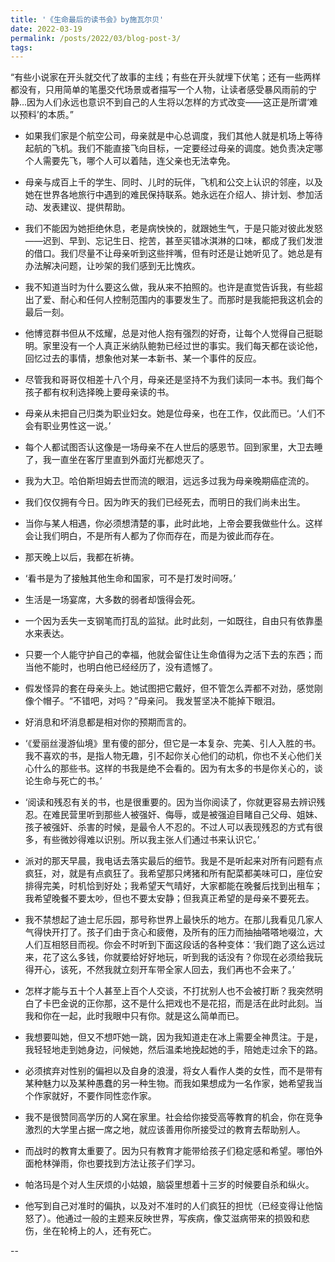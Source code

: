 ```yaml
---
title: '《生命最后的读书会》by施瓦尔贝'
date: 2022-03-19
permalink: /posts/2022/03/blog-post-3/
tags:
---
```


“有些小说家在开头就交代了故事的主线；有些在开头就埋下伏笔；还有一些两样都没有，只用简单的笔墨交代场景或者描写一个人物，让读者感受暴风雨前的宁静...因为人们永远也意识不到自己的人生将以怎样的方式改变——这正是所谓‘难以预料’的本质。”

- 如果我们家是个航空公司，母亲就是中心总调度，我们其他人就是机场上等待起航的飞机。我们不能直接飞向目标，一定要经过母亲的调度。她负责决定哪个人需要先飞，哪个人可以着陆，连父亲也无法幸免。

- 母亲与成百上千的学生、同时、儿时的玩伴，飞机和公交上认识的邻座，以及她在世界各地旅行中遇到的难民保持联系。她永远在介绍人、排计划、参加活动、发表建议、提供帮助。

- 我们不能因为她拒绝休息，老是病怏怏的，就跟她生气，于是只能对彼此发怒——迟到、早到、忘记生日、挖苦，甚至买错冰淇淋的口味，都成了我们发泄的借口。我们尽量不让母亲听到这些拌嘴，但有时还是让她听见了。她总是有办法解决问题，让吵架的我们感到无比愧疚。

- 我不知道当时为什么要这么做，我从来不拍照的。也许是直觉告诉我，有些超出了爱、耐心和任何人控制范围内的事要发生了。而那时是我能把我这机会的最后一刻。

- 他博览群书但从不炫耀，总是对他人抱有强烈的好奇，让每个人觉得自己挺聪明。家里没有一个人真正米纳队鲍勃已经过世的事实。我们每天都在谈论他，回忆过去的事情，想象他对某一本新书、某一个事件的反应。

- 尽管我和哥哥仅相差十八个月，母亲还是坚持不为我们读同一本书。我们每个孩子都有权利选择晚上要母亲读的书。

- 母亲从未把自己归类为职业妇女。她是位母亲，也在工作，仅此而已。‘人们不会有职业男性这一说。’

- 每个人都试图否认这像是一场母亲不在人世后的感恩节。回到家里，大卫去睡了，我一直坐在客厅里直到外面灯光都熄灭了。

- 我为大卫。哈伯斯坦姆去世而流的眼泪，远远多过我为母亲晚期癌症流的。

- 我们仅仅拥有今日。因为昨天的我们已经死去，而明日的我们尚未出生。

- 当你与某人相遇，你必须想清楚的事，此时此地，上帝会要我做些什么。这样会让我们明白，不是所有人都为了你而存在，而是为彼此而存在。

- 那天晚上以后，我都在祈祷。

- ‘看书是为了接触其他生命和国家，可不是打发时间呀。’

- 生活是一场宴席，大多数的弱者却饿得会死。

- 一个因为丢失一支钢笔而打乱的监狱。此时此刻，一如既往，自由只有依靠墨水来表达。

- 只要一个人能守护自己的幸福，他就会留住让生命值得为之活下去的东西；而当他不能时，也明白他已经经历了，没有遗憾了。

- 假发怪异的套在母亲头上。她试图把它戴好，但不管怎么弄都不对劲，感觉刚像个帽子。“不错吧，对吗？”母亲问。
我发誓坚决不能掉下眼泪。

- 好消息和坏消息都是相对你的预期而言的。

- ‘《爱丽丝漫游仙境》里有傻的部分，但它是一本复杂、完美、引人入胜的书。我不喜欢的书，是指人物无趣，引不起你关心他们的动机，你也不关心他们关心什么的那些书。这样的书我是绝不会看的。因为有太多的书是你关心的，谈论生命与死亡的书。’

- ‘阅读和残忍有关的书，也是很重要的。因为当你阅读了，你就更容易去辨识残忍。在难民营里听到那些人被强奸、侮辱，或是被强迫目睹自己父母、姐妹、孩子被强奸、杀害的时候，是最令人不忍的。不过人可以表现残忍的方式有很多，有些微妙得难以识别。所以我主张人们通过书来认识它。’

- 派对的那天早晨，我电话去落实最后的细节。我是不是听起来对所有问题有点疯狂，对，就是有点疯狂了。我希望那只烤猪和所有配菜都美味可口，座位安排得完美，时机恰到好处；我希望天气晴好，大家都能在晚餐后找到出租车；我希望晚餐不要太吵，但也不要太安静；但我真正希望的是母亲不要死去。

- 我不禁想起了迪士尼乐园，那号称世界上最快乐的地方。在那儿我看见几家人气得快开打了。孩子们由于贪心和疲倦，及所有的压力而抽抽嗒嗒地啜泣，大人们互相怒目而视。你会不时听到下面这段话的各种变体：‘我们跑了这么远过来，花了这么多钱，你就要给好好地玩，听到我的话没有？你现在必须给我玩得开心，该死，不然我就立刻开车带全家人回去，我们再也不会来了。’

- 怎样才能与五十个人甚至上百个人交谈，不打扰别人也不会被打断？我突然明白了卡巴金说的正你那，这不是什么把戏也不是花招，而是活在此时此刻。当我和你在一起，此时我眼中只有你。就是这么简单而已。

- 我想要叫她，但又不想吓她一跳，因为我知道走在冰上需要全神贯注。于是，我轻轻地走到她身边，问候她，然后温柔地挽起她的手，陪她走过余下的路。

- 必须摈弃对性别的偏袒以及自身的浪漫，将女人看作人类的女性，而不是带有某种魅力以及某种愚蠢的另一种生物。而我如果想成为一名作家，她希望我当个作家就好，不要作同性恋作家。

- 我不是很赞同高学历的人窝在家里。社会给你接受高等教育的机会，你在竞争激烈的大学里占据一席之地，就应该善用你所接受过的教育去帮助别人。

- 而战时的教育太重要了。因为只有教育才能带给孩子们稳定感和希望。哪怕外面枪林弹雨，你也要找到方法让孩子们学习。

- 帕洛玛是个对人生厌烦的小姑娘，脑袋里想着十三岁的时候要自杀和纵火。

- 他写到自己对准时的偏执，以及对不准时的人们疯狂的担忧（已经变得让他恼怒了）。他通过一般的主题来反映世界，写疾病，像艾滋病带来的损毁和悲伤，坐在轮椅上的人，还有死亡。





--












